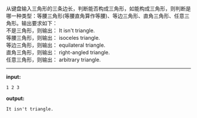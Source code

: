 从键盘输入三角形的三条边长，判断能否构成三角形，如能构成三角形，则判断是哪一种类型：等腰三角形(等腰直角算作等腰)、等边三角形、直角三角形、任意三角形。输出要求如下：  
不是三角形，则输出： It isn't triangle.  
等腰三角形，则输出： isoceles triangle.  
等边三角形，则输出： equilateral triangle.  
直角三角形，则输出： right-angled triangle.  
任意三角形，则输出： arbitrary triangle.
****
**input:**
```
1 2 3
```
**output:**
```
It isn't triangle.
```